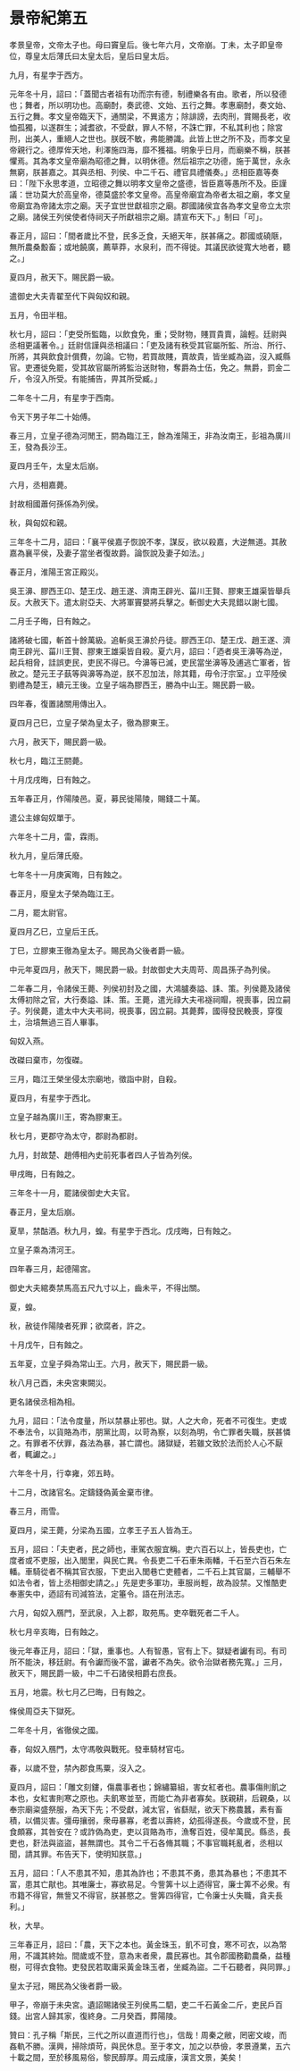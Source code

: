 # 景帝紀第五

孝景皇帝，文帝太子也。母曰竇皇后。後七年六月，文帝崩。丁未，太子即皇帝位，尊皇太后薄氏曰太皇太后，皇后曰皇太后。

九月，有星孛于西方。

元年冬十月，詔曰：「蓋聞古者祖有功而宗有德，制禮樂各有由。歌者，所以發德也；舞者，所以明功也。高廟酎，奏武德、文始、五行之舞。孝惠廟酎，奏文始、五行之舞。孝文皇帝臨天下，通關梁，不異逺方；除誹謗，去肉刑，賞賜長老，收恤孤獨，以遂群生；減耆欲，不受獻，罪人不帑，不誅亡罪，不私其利也；除宮刑，出美人，重絕人之世也。朕旣不敏，弗能勝識。此皆上世之所不及，而孝文皇帝親行之。德厚侔天地，利澤施四海，靡不獲福。明象乎日月，而廟樂不稱，朕甚懼焉。其為孝文皇帝廟為昭德之舞，以明休德。然后祖宗之功德，施于萬世，永永無窮，朕甚嘉之。其與丞相、列侯、中二千石、禮官具禮儀奏。」丞相臣嘉等奏曰：「陛下永思孝道，立昭德之舞以明孝文皇帝之盛德，皆臣嘉等愚所不及。臣謹議：世功莫大於高皇帝，德莫盛於孝文皇帝。高皇帝廟宜為帝者太祖之廟，孝文皇帝廟宜為帝諸太宗之廟。天子宜世世獻祖宗之廟。郡國諸侯宜各為孝文皇帝立太宗之廟。諸侯王列侯使者侍祠天子所獻祖宗之廟。請宣布天下。」制曰「可」。

春正月，詔曰：「間者歲比不登，民多乏食，夭絕天年，朕甚痛之。郡國或磽陿，無所農桑毄畜；或地饒廣，薦草莽，水泉利，而不得徙。其議民欲徙寬大地者，聽之。」

夏四月，赦天下。賜民爵一級。

遣御史大夫青翟至代下與匈奴和親。

五月，令田半租。

秋七月，詔曰：「吏受所監臨，以飲食免，重；受財物，賤買貴賣，論輕。廷尉與丞相更議著令。」廷尉信謹與丞相議曰：「吏及諸有秩受其官屬所監、所治、所行、所將，其與飲食計償費，勿論。它物，若買故賤，賣故貴，皆坐臧為盜，沒入臧縣官。吏遷徙免罷，受其故官屬所將監治送財物，奪爵為士伍，免之。無爵，罰金二斤，令沒入所受。有能捕告，畀其所受臧。」

二年冬十二月，有星孛于西南。

令天下男子年二十始傅。

春三月，立皇子德為河閒王，閼為臨江王，餘為淮陽王，非為汝南王，彭祖為廣川王，發為長沙王。

夏四月壬午，太皇太后崩。

六月，丞相嘉薨。

封故相國蕭何孫係為列侯。

秋，與匈奴和親。

三年冬十二月，詔曰：「襄平侯嘉子恢說不孝，謀反，欲以殺嘉，大逆無道。其赦嘉為襄平侯，及妻子當坐者復故爵。論恢說及妻子如法。」

春正月，淮陽王宮正殿災。

吳王濞、膠西王卬、楚王戊、趙王遂、濟南王辟光、菑川王賢、膠東王雄渠皆舉兵反。大赦天下。遣太尉亞夫、大將軍竇嬰將兵擊之。斬御史大夫晁錯以謝七國。

二月壬子晦，日有蝕之。

諸將破七國，斬首十餘萬級。追斬吳王濞於丹徒。膠西王卬、楚王戊、趙王遂、濟南王辟光、菑川王賢、膠東王雄渠皆自殺。夏六月，詔曰：「迺者吳王濞等為逆，起兵相脅，詿誤吏民，吏民不得已。今濞等已滅，吏民當坐濞等及逋逃亡軍者，皆赦之。楚元王子蓺等與濞等為逆，朕不忍加法，除其籍，毋令汙宗室。」立平陸侯劉禮為楚王，續元王後。立皇子端為膠西王，勝為中山王。賜民爵一級。

四年春，復置諸關用傳出入。

夏四月己巳，立皇子榮為皇太子，徹為膠東王。

六月，赦天下，賜民爵一級。

秋七月，臨江王閼薨。

十月戊戌晦，日有蝕之。

五年春正月，作陽陵邑。夏，募民徙陽陵，賜錢二十萬。

遣公主嫁匈奴單于。

六年冬十二月，雷，霖雨。

秋九月，皇后薄氏廢。

七年冬十一月庚寅晦，日有蝕之。

春正月，廢皇太子榮為臨江王。

二月，罷太尉官。

夏四月乙巳，立皇后王氏。

丁巳，立膠東王徹為皇太子。賜民為父後者爵一級。

中元年夏四月，赦天下，賜民爵一級。封故御史大夫周苛、周昌孫子為列侯。

二年春二月，令諸侯王薨、列侯初封及之國，大鴻臚奏謚、誄、策。列侯薨及諸侯太傅初除之官，大行奏謚、誄、策。王薨，遣光祿大夫弔襚祠賵，視喪事，因立嗣子。列侯薨，遣太中大夫弔祠，視喪事，因立嗣。其薨葬，國得發民輓喪，穿復土，治墳無過三百人畢事。

匈奴入燕。

改磔曰棄市，勿復磔。

三月，臨江王榮坐侵太宗廟地，徵詣中尉，自殺。

夏四月，有星孛于西北。

立皇子越為廣川王，寄為膠東王。

秋七月，更郡守為太守，郡尉為都尉。

九月，封故楚、趙傅相內史前死事者四人子皆為列侯。

甲戌晦，日有蝕之。

三年冬十一月，罷諸侯御史大夫官。

春正月，皇太后崩。

夏旱，禁酤酒。秋九月，蝗。有星孛于西北。戊戌晦，日有蝕之。

立皇子乘為清河王。

四年春三月，起德陽宮。

御史大夫綰奏禁馬高五尺九寸以上，齒未平，不得出關。

夏，蝗。

秋，赦徒作陽陵者死罪；欲腐者，許之。

十月戊午，日有蝕之。

五年夏，立皇子舜為常山王。六月，赦天下，賜民爵一級。

秋八月己酉，未央宮東闕災。

更名諸侯丞相為相。

九月，詔曰：「法令度量，所以禁暴止邪也。獄，人之大命，死者不可復生。吏或不奉法令，以貨賂為市，朋黨比周，以苛為察，以刻為明，令亡罪者失職，朕甚憐之。有罪者不伏罪，姦法為暴，甚亡謂也。諸獄疑，若雖文致於法而於人心不厭者，輒讞之。」

六年冬十月，行幸雍，郊五畤。

十二月，改諸官名。定鑄錢偽黃金棄市律。

春三月，雨雪。

夏四月，梁王薨，分梁為五國，立孝王子五人皆為王。

五月，詔曰：「夫吏者，民之師也，車駕衣服宜稱。吏六百石以上，皆長吏也，亡度者或不吏服，出入閭里，與民亡異。令長吏二千石車朱兩轓，千石至六百石朱左轓。車騎從者不稱其官衣服，下吏出入閭巷亡吏體者，二千石上其官屬，三輔舉不如法令者，皆上丞相御史請之。」先是吏多軍功，車服尚輕，故為設禁。又惟酷吏奉憲失中，迺詔有司減笞法，定箠令。語在刑法志。

六月，匈奴入鴈門，至武泉，入上郡，取苑馬。吏卒戰死者二千人。

秋七月辛亥晦，日有蝕之。

後元年春正月，詔曰：「獄，重事也。人有智愚，官有上下。獄疑者讞有司。有司所不能決，移廷尉。有令讞而後不當，讞者不為失。欲令治獄者務先寬。」三月，赦天下，賜民爵一級，中二千石諸侯相爵右庶長。

五月，地震。秋七月乙巳晦，日有蝕之。

條侯周亞夫下獄死。

二年冬十月，省徹侯之國。

春，匈奴入鴈門，太守馮敬與戰死。發車騎材官屯。

春，以歲不登，禁內郡食馬粟，沒入之。

夏四月，詔曰：「雕文刻鏤，傷農事者也；錦繡纂組，害女紅者也。農事傷則飢之本也，女紅害則寒之原也。夫飢寒並至，而能亡為非者寡矣。朕親耕，后親桑，以奉宗廟粢盛祭服，為天下先；不受獻，減太官，省繇賦，欲天下務農蠶，素有畜積，以備災害。彊毋攘弱，衆毋暴寡，老耆以壽終，幼孤得遂長。今歲或不登，民食頗寡，其咎安在？或詐偽為吏，吏以貨賂為市，漁奪百姓，侵牟萬民。縣丞，長吏也，姧法與盜盜，甚無謂也。其令二千石各脩其職；不事官職耗亂者，丞相以聞，請其罪。布告天下，使明知朕意。」

五月，詔曰：「人不患其不知，患其為詐也；不患其不勇，患其為暴也；不患其不富，患其亡猒也。其唯廉士，寡欲易足。今訾筭十以上迺得官，廉士筭不必衆。有市籍不得官，無訾又不得官，朕甚愍之。訾筭四得官，亡令廉士乆失職，貪夫長利。」

秋，大旱。

三年春正月，詔曰：「農，天下之本也。黃金珠玉，飢不可食，寒不可衣，以為幣用，不識其終始。間歲或不登，意為末者衆，農民寡也。其令郡國務勸農桑，益種樹，可得衣食物。吏發民若取庸采黃金珠玉者，坐臧為盜。二千石聽者，與同罪。」

皇太子冠，賜民為父後者爵一級。

甲子，帝崩于未央宮。遺詔賜諸侯王列侯馬二駟，吏二千石黃金二斤，吏民戶百錢。出宮人歸其家，復終身。二月癸酉，葬陽陵。

贊曰：孔子稱「斯民，三代之所以直道而行也」，信哉！周秦之敝，罔密文峻，而姦軌不勝。漢興，掃除煩苛，與民休息。至于孝文，加之以恭儉，孝景遵業，五六十載之間，至於移風易俗，黎民醇厚。周云成康，漢言文景，美矣！